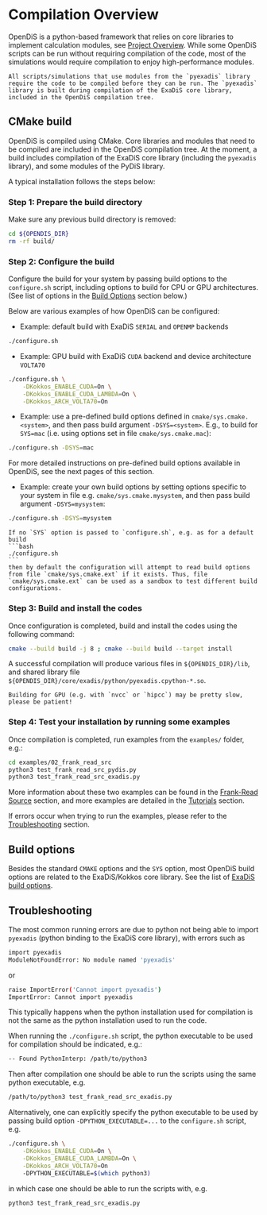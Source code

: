 # Compilation Overview

OpenDiS is a python-based framework that relies on core libraries to implement calculation modules, see [Project Overview](../../code_structure/project_overview.md). While some OpenDiS scripts can be run without requiring compilation of the code, most of the simulations would require compilation to enjoy high-performance modules.

```{hint}
All scripts/simulations that use modules from the `pyexadis` library require the code to be compiled before they can be run. The `pyexadis` library is built during compilation of the ExaDiS core library, included in the OpenDiS compilation tree.
```


## CMake build

OpenDiS is compiled using CMake. Core libraries and modules that need to be compiled are included in the OpenDiS compilation tree. At the moment, a build includes compilation of the ExaDiS core library (including the `pyexadis` library), and some modules of the PyDiS library.

A typical installation follows the steps below:

### Step 1: Prepare the build directory

Make sure any previous build directory is removed:
```bash
cd ${OPENDIS_DIR}
rm -rf build/
```

### Step 2: Configure the build

Configure the build for your system by passing build options to the `configure.sh` script, including options to build for CPU or GPU architectures. (See list of options in the [Build Options](#build-options) section below.)

Below are various examples of how OpenDiS can be configured:

* Example: default build with ExaDiS `SERIAL` and `OPENMP` backends
```bash
./configure.sh
```

* Example: GPU build with ExaDiS `CUDA` backend and device architecture `VOLTA70`
```bash
./configure.sh \
    -DKokkos_ENABLE_CUDA=On \
    -DKokkos_ENABLE_CUDA_LAMBDA=On \
    -DKokkos_ARCH_VOLTA70=On
```

* Example: use a pre-defined build options defined in `cmake/sys.cmake.<system>`, and then pass build argument `-DSYS=<system>`. E.g., to build for `SYS=mac` (i.e. using options set in file `cmake/sys.cmake.mac`):
```bash
./configure.sh -DSYS=mac
```
For more detailed instructions on pre-defined build options available in OpenDiS, see the next pages of this section.

* Example: create your own build options by setting options specific to your system in file e.g. `cmake/sys.cmake.mysystem`, and then pass build argument `-DSYS=mysystem`:
```bash
./configure.sh -DSYS=mysystem
```

````{tip}
If no `SYS` option is passed to `configure.sh`, e.g. as for a default build
```bash
./configure.sh
```
then by default the configuration will attempt to read build options from file `cmake/sys.cmake.ext` if it exists. Thus, file `cmake/sys.cmake.ext` can be used as a sandbox to test different build configurations.
````

### Step 3: Build and install the codes

Once configuration is completed, build and install the codes using the following command:
```bash
cmake --build build -j 8 ; cmake --build build --target install
```
A successful compilation will produce various files in `${OPENDIS_DIR}/lib`, and shared library file `${OPENDIS_DIR}/core/exadis/python/pyexadis.cpython-*.so`.

```{note}
Building for GPU (e.g. with `nvcc` or `hipcc`) may be pretty slow, please be patient!
```

### Step 4: Test your installation by running some examples

Once compilation is completed, run examples from the `examples/` folder, e.g.:

```bash
cd examples/02_frank_read_src
python3 test_frank_read_src_pydis.py
python3 test_frank_read_src_exadis.py
```
More information about these two examples can be found in the [Frank-Read Source](../../tutorials/frank_read_src/index) section, and more examples are detailed in the [Tutorials](../../tutorials/index) section.

If errors occur when trying to run the examples, please refer to the [Troubleshooting](#troubleshooting) section.


## Build options

Besides the standard `CMAKE` options and the `SYS` option, most OpenDiS build options are related to the ExaDiS/Kokkos core library. See the list of [ExaDiS build options](../../core_libraries/exadis_documentation/user_guide/obtaining.md#detailed-build-instructions).


## Troubleshooting

The most common running errors are due to python not being able to import `pyexadis` (python binding to the ExaDiS core library), with errors such as

```bash
import pyexadis
ModuleNotFoundError: No module named 'pyexadis'
```
or
```bash
raise ImportError('Cannot import pyexadis')
ImportError: Cannot import pyexadis
```
This typically happens when the python installation used for compilation is not the same as the python installation used to run the code.

When running the `./configure.sh` script, the python executable to be used for compilation should be indicated, e.g.:
```bash
-- Found PythonInterp: /path/to/python3
```
Then after compilation one should be able to run the scripts using the same python executable, e.g.
```bash
/path/to/python3 test_frank_read_src_exadis.py
```
Alternatively, one can explicitly specify the python executable to be used by passing build option `-DPYTHON_EXECUTABLE=...` to the `configure.sh` script, e.g.
```bash
./configure.sh \
    -DKokkos_ENABLE_CUDA=On \
    -DKokkos_ENABLE_CUDA_LAMBDA=On \
    -DKokkos_ARCH_VOLTA70=On
    -DPYTHON_EXECUTABLE=$(which python3)
```
in which case one should be able to run the scripts with, e.g.
```bash
python3 test_frank_read_src_exadis.py
```

